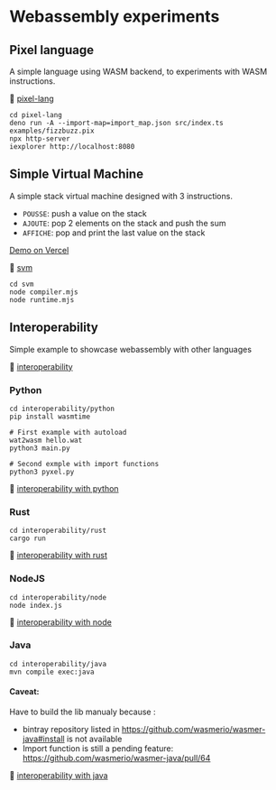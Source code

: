 # Webassembly experiments

## Pixel language

A simple language using WASM backend, to experiments with WASM instructions.

🔗 [pixel-lang](./pixel-lang/)

```shell
cd pixel-lang
deno run -A --import-map=import_map.json src/index.ts examples/fizzbuzz.pix
npx http-server
iexplorer http://localhost:8080
```

## Simple Virtual Machine

A simple stack virtual machine designed with 3 instructions.

- `POUSSE`: push a value on the stack
- `AJOUTE`: pop 2 elements on the stack and push the sum
- `AFFICHE`: pop and print the last value on the stack

[Demo on Vercel](https://vm.broutin.dev)

🔗 [svm](./svm/)

```shell
cd svm
node compiler.mjs
node runtime.mjs
```

## Interoperability

Simple example to showcase webassembly with other languages

🔗 [interoperability](./interoperability/)

### Python
```shell
cd interoperability/python
pip install wasmtime

# First example with autoload
wat2wasm hello.wat
python3 main.py 

# Second exmple with import functions
python3 pyxel.py
```
🔗 [interoperability with python](./interoperability/python)

### Rust
```shell
cd interoperability/rust
cargo run
```
🔗 [interoperability with rust](./interoperability/rust)

### NodeJS
```shell
cd interoperability/node
node index.js
```
🔗 [interoperability with node](./interoperability/node)

### Java

```shell
cd interoperability/java
mvn compile exec:java
```

#### Caveat:
Have to build the lib manualy because : 
- bintray repository listed in https://github.com/wasmerio/wasmer-java#install is not available
- Import function is still a pending feature: https://github.com/wasmerio/wasmer-java/pull/64

🔗 [interoperability with java](./interoperability/java)
